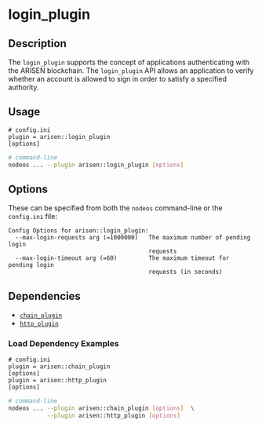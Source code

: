 # login_plugin

## Description

The `login_plugin` supports the concept of applications authenticating with the ARISEN blockchain. The `login_plugin` API allows an application to verify whether an account is allowed to sign in order to satisfy a specified authority.

## Usage

```console
# config.ini
plugin = arisen::login_plugin
[options]
```
```sh
# command-line
nodeos ... --plugin arisen::login_plugin [options]
```

## Options

These can be specified from both the `nodeos` command-line or the `config.ini` file:

```console
Config Options for arisen::login_plugin:
  --max-login-requests arg (=1000000)   The maximum number of pending login 
                                        requests
  --max-login-timeout arg (=60)         The maximum timeout for pending login 
                                        requests (in seconds)
```

## Dependencies

* [`chain_plugin`](../chain_plugin/index.md)
* [`http_plugin`](../http_plugin/index.md)

### Load Dependency Examples

```console
# config.ini
plugin = arisen::chain_plugin
[options]
plugin = arisen::http_plugin 
[options]
```
```sh
# command-line
nodeos ... --plugin arisen::chain_plugin [options]  \
           --plugin arisen::http_plugin [options]
```
